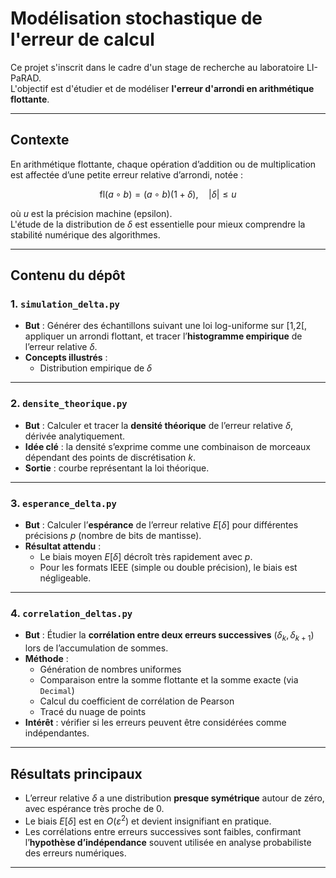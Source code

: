 # Modélisation stochastique de l'erreur de calcul

Ce projet s'inscrit dans le cadre d'un stage de recherche au laboratoire LI-PaRAD.  
L'objectif est d'étudier et de modéliser **l'erreur d'arrondi en arithmétique flottante**.  

---

## Contexte

En arithmétique flottante, chaque opération d’addition ou de multiplication est affectée d’une petite erreur relative d’arrondi, notée :

$$
\mathrm{fl}(a \circ b) = (a \circ b)(1 + \delta), \quad |\delta| \leq u
$$

où $u$ est la précision machine (epsilon).  
L'étude de la distribution de $\delta$ est essentielle pour mieux comprendre la stabilité numérique des algorithmes.

---

## Contenu du dépôt

### 1. `simulation_delta.py`
- **But** : Générer des échantillons suivant une loi log-uniforme sur [1,2[, appliquer un arrondi flottant, et tracer l’**histogramme empirique** de l’erreur relative $\delta$.
- **Concepts illustrés** :
  - Distribution empirique de $\delta$

---

### 2. `densite_theorique.py`
- **But** : Calculer et tracer la **densité théorique** de l’erreur relative $\delta$, dérivée analytiquement.  
- **Idée clé** : la densité s’exprime comme une combinaison de morceaux dépendant des points de discrétisation $k$.
- **Sortie** : courbe représentant la loi théorique.

---

### 3. `esperance_delta.py`
- **But** : Calculer l’**espérance** de l’erreur relative $E[\delta]$ pour différentes précisions $p$ (nombre de bits de mantisse).
- **Résultat attendu** :  
  - Le biais moyen $E[\delta]$ décroît très rapidement avec $p$.  
  - Pour les formats IEEE (simple ou double précision), le biais est négligeable.

---

### 4. `correlation_deltas.py`
- **But** : Étudier la **corrélation entre deux erreurs successives** $(\delta_k, \delta_{k+1})$ lors de l’accumulation de sommes.
- **Méthode** :
  - Génération de nombres uniformes
  - Comparaison entre la somme flottante et la somme exacte (via `Decimal`)
  - Calcul du coefficient de corrélation de Pearson
  - Tracé du nuage de points
- **Intérêt** : vérifier si les erreurs peuvent être considérées comme indépendantes.

---

## Résultats principaux

- L’erreur relative $\delta$ a une distribution **presque symétrique** autour de zéro, avec espérance très proche de 0.
- Le biais $E[\delta]$ est en $O(\varepsilon^2)$ et devient insignifiant en pratique.
- Les corrélations entre erreurs successives sont faibles, confirmant l’**hypothèse d’indépendance** souvent utilisée en analyse probabiliste des erreurs numériques.

---

